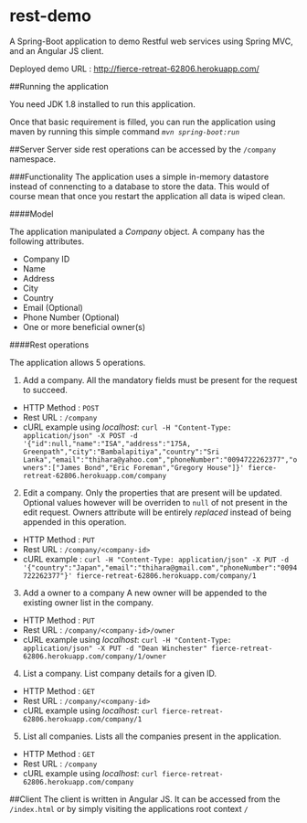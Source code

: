 # rest-demo
A Spring-Boot application to demo Restful web services using Spring MVC, and an Angular JS client.

Deployed demo URL : http://fierce-retreat-62806.herokuapp.com/

##Running the application

You need JDK 1.8 installed to run this application.

Once that basic requirement is filled, you can run the application using maven by running this simple command *`mvn spring-boot:run`*

##Server
Server side rest operations can be accessed by the `/company` namespace.

###Functionality
The application uses a simple in-memory datastore instead of connencting to a database to store the data. This would of course mean that once you restart the application all data is wiped clean.

####Model

The application manipulated a *Company* object. A company has the following attributes.
* Company ID
* Name
* Address
* City
* Country
* E­mail (Optional)
* Phone Number (Optional)
* One or more beneficial owner(s)

####Rest operations

The application allows 5 operations.

1. Add a company.
  All the mandatory fields must be present for the request to succeed.
  * HTTP Method : `POST`
  * Rest URL : `/company`
  * cURL example using _localhost_: `curl -H "Content-Type: application/json" -X POST -d '{"id":null,"name":"ISA","address":"175A, Greenpath","city":"Bambalapitiya","country":"Sri Lanka","email":"thihara@yahoo.com","phoneNumber":"0094722262377","owners":["James Bond","Eric Foreman","Gregory House"]}' fierce-retreat-62806.herokuapp.com/company`
  
2. Edit a company.
  Only the properties that are present will be updated. Optional values however will be overriden to `null` of not present in the edit request. Owners attribute will be entirely _replaced_ instead of being appended in this operation.
  * HTTP Method : `PUT`
  * Rest URL : `/company/<company-id>`
  * cURL example : `curl -H "Content-Type: application/json" -X PUT -d '{"country":"Japan","email":"thihara@gmail.com","phoneNumber":"0094722262377"}' fierce-retreat-62806.herokuapp.com/company/1`

3. Add a owner to a company
  A new owner will be appended to the existing owner list in the company.
  * HTTP Method : `PUT`
  * Rest URL : `/company/<company-id>/owner`
  * cURL example using _localhost_: `curl -H "Content-Type: application/json" -X PUT -d "Dean Winchester" fierce-retreat-62806.herokuapp.com/company/1/owner`

4. List a company.
  List company details for a given ID.
  * HTTP Method : `GET`
  * Rest URL : `/company/<company-id>`
  * cURL example using _localhost_: `curl fierce-retreat-62806.herokuapp.com/company/1`

5. List all companies.
  Lists all the companies present in the application.
  * HTTP Method : `GET`
  * Rest URL : `/company`
  * cURL example using _localhost_: `curl fierce-retreat-62806.herokuapp.com/company`

##Client
The client is written in Angular JS. It can be accessed from the `/index.html` or by simply visiting the applications root context `/`

